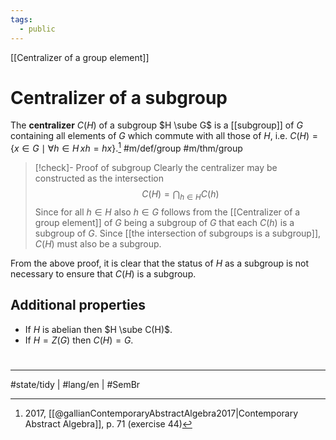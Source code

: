 ```yaml
---
tags:
  - public
---
```

[[Centralizer of a group element]]
# Centralizer of a subgroup

The **centralizer** $C(H)$ of a subgroup $H \sube G$ is a [[subgroup]] of $G$ containing all elements of $G$ which commute with all those of $H$, i.e. $C(H) = \{ x \in G \mid \forall h \in H \, xh = hx \}$.[^gallian] #m/def/group #m/thm/group 

[^gallian]: 2017, [[@gallianContemporaryAbstractAlgebra2017|Contemporary Abstract Algebra]], p. 71 (exercise 44)

> [!check]- Proof of subgroup
> Clearly the centralizer may be constructed as the intersection
> $$
> C(H) = \bigcap_{h \in H}C(h)
> $$
> Since for all $h \in H$ also $h \in G$ follows from the [[Centralizer of a group element]] of $G$ being a subgroup of $G$ 
> that each $C(h)$ is a subgroup of $G$.
> Since [[the intersection of subgroups is a subgroup]], $C(H)$ must also be a subgroup. <span class="QED"/>

From the above proof, it is clear that the status of $H$ as a subgroup is not necessary to ensure that $C(H)$ is a subgroup.

## Additional properties

- If $H$ is abelian then $H \sube C(H)$.
- If $H = Z(G)$ then $C(H) = G$.

#
---
#state/tidy | #lang/en | #SemBr
